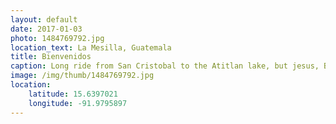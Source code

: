 ```yaml
---
layout: default
date: 2017-01-03
photo: 1484769792.jpg
location_text: La Mesilla, Guatemala
title: Bienvenidos
caption: Long ride from San Cristobal to the Atitlan lake, but jesus, Bienvenidos a Guatemala!
image: /img/thumb/1484769792.jpg
location:
    latitude: 15.6397021
    longitude: -91.9795897
---
```

